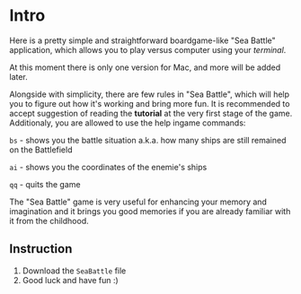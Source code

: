 # Intro

Here is a pretty simple and straightforward boardgame-like "Sea Battle" application, which allows you to play versus computer using your *terminal*.

At this moment there is only one version for Mac, and more will be added later.

Alongside with simplicity, there are few rules in "Sea Battle", which will help you to figure out how it's working and bring more fun. It is recommended to accept suggestion of reading the **tutorial** at the very first stage of the game. Additionaly, you are allowed to use the help ingame commands:

```bs``` - shows you the battle situation a.k.a. how many ships are still remained on the Battlefield

```ai``` - shows you the coordinates of the enemie's ships

```qq``` - quits the game

The "Sea Battle" game is very useful for enhancing your memory and imagination and it brings you good memories if you are already familiar with it from the childhood.


## Instruction

1. Download the ```SeaBattle``` file
2. Good luck and have fun :)
